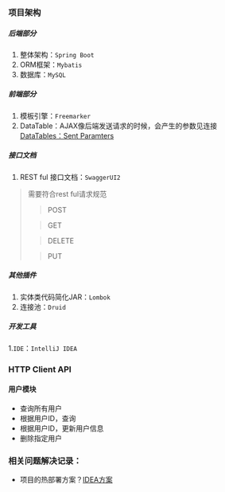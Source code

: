 ### 项目架构
##### 后端部分
1. 整体架构：`Spring Boot`
2. ORM框架：`Mybatis`
3. 数据库：`MySQL`
##### 前端部分
1. 模板引擎：`Freemarker`
2. DataTable：AJAX像后端发送请求的时候，会产生的参数见连接[DataTables：Sent Paramters](https://datatables.net/manual/server-side)
##### 接口文档
1. REST ful 接口文档：`SwaggerUI2`
> 需要符合rest ful请求规范
>> POST
>
>> GET
>
>> DELETE
>
>> PUT
##### 其他插件
1. 实体类代码简化JAR：`Lombok`
2. 连接池：`Druid`
##### 开发工具
1.`IDE`：`IntelliJ IDEA`

### HTTP Client API
#### 用户模块
- 查询所有用户
- 根据用户ID，查询
- 根据用户ID，更新用户信息
- 删除指定用户


### 相关问题解决记录：
- 项目的热部署方案？[IDEA方案](https://blog.csdn.net/qq_16148137/article/details/99694566)